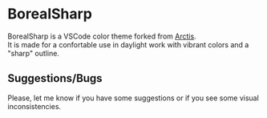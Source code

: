# BorealSharp 

BorealSharp is a VSCode color theme forked from [Arctis](https://github.com/adamdotjs/arctis).  
It is made for a confortable use in daylight work with vibrant colors and a "sharp" outline.

## Suggestions/Bugs

Please, let me know if you have some suggestions or if you see some visual inconsistencies.  
